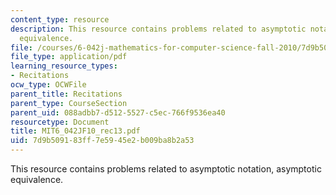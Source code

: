 ```yaml
---
content_type: resource
description: This resource contains problems related to asymptotic notation, asymptotic
  equivalence.
file: /courses/6-042j-mathematics-for-computer-science-fall-2010/7d9b509183ff7e5945e2b009ba8b2a53_MIT6_042JF10_rec13.pdf
file_type: application/pdf
learning_resource_types:
- Recitations
ocw_type: OCWFile
parent_title: Recitations
parent_type: CourseSection
parent_uid: 088adbb7-d512-5527-c5ec-766f9536ea40
resourcetype: Document
title: MIT6_042JF10_rec13.pdf
uid: 7d9b5091-83ff-7e59-45e2-b009ba8b2a53
---
```

This resource contains problems related to asymptotic notation, asymptotic equivalence.


